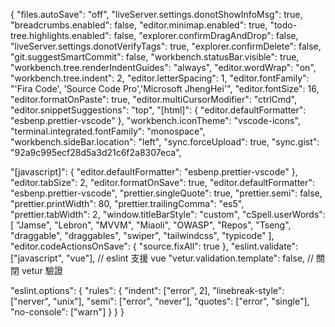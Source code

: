 {
"files.autoSave": "off",
"liveServer.settings.donotShowInfoMsg": true,
"breadcrumbs.enabled": false,
"editor.minimap.enabled": true,
"todo-tree.highlights.enabled": false,
"explorer.confirmDragAndDrop": false,
"liveServer.settings.donotVerifyTags": true,
"explorer.confirmDelete": false,
"git.suggestSmartCommit": false,
"workbench.statusBar.visible": true,
"workbench.tree.renderIndentGuides": "always",
"editor.wordWrap": "on",
"workbench.tree.indent": 2,
"editor.letterSpacing": 1,
"editor.fontFamily": "'Fira Code', 'Source Code Pro','Microsoft JhengHei'",
"editor.fontSize": 16,
"editor.formatOnPaste": true,
"editor.multiCursorModifier": "ctrlCmd",
"editor.snippetSuggestions": "top",
"[html]": {
"editor.defaultFormatter": "esbenp.prettier-vscode"
},
"workbench.iconTheme": "vscode-icons",
"terminal.integrated.fontFamily": "monospace",
"workbench.sideBar.location": "left",
"sync.forceUpload": true,
"sync.gist": "92a9c995ecf28d5a3d21c6f2a8307eca",

"[javascript]": {
"editor.defaultFormatter": "esbenp.prettier-vscode"
},
"editor.tabSize": 2,
"editor.formatOnSave": true,
"editor.defaultFormatter": "esbenp.prettier-vscode",
"prettier.singleQuote": true,
"prettier.semi": false,
"prettier.printWidth": 80,
"prettier.trailingComma": "es5",
"prettier.tabWidth": 2,
"window.titleBarStyle": "custom",
"cSpell.userWords": [
"Jamse",
"Lebron",
"MVVM",
"Miaoli",
"OWASP",
"Repos",
"Tseng",
"draggable",
"draggables",
"swiper",
"tailwindcss",
"typicode"
],
"editor.codeActionsOnSave": {
"source.fixAll": true
},
"eslint.validate": ["javascript", "vue"], // eslint 支援 vue
"vetur.validation.template": false, // 關閉 vetur 驗證

"eslint.options": {
"rules": {
"indent": ["error", 2],
"linebreak-style": ["nerver", "unix"],
"semi": ["error", "never"],
"quotes": ["error", "single"],
"no-console": ["warn"]
}
}
}
